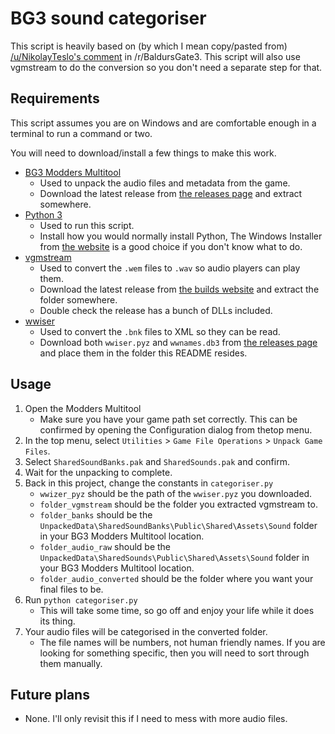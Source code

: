 # BG3 sound categoriser

This script is heavily based on (by which I mean copy/pasted from) [/u/NikolayTeslo's comment](https://www.reddit.com/r/BaldursGate3/comments/14eipmt/comment/k16mtq7/) in /r/BaldursGate3. This script will also use vgmstream to do the conversion so you don't need a separate step for that.

## Requirements

This script assumes you are on Windows and are comfortable enough in a terminal to run a command or two.

You will need to download/install a few things to make this work.

- [BG3 Modders Multitool](https://github.com/ShinyHobo/BG3-Modders-Multitool)
  - Used to unpack the audio files and metadata from the game.
  - Download the latest release from [the releases page](https://github.com/ShinyHobo/BG3-Modders-Multitool/releases) and extract somewhere.
- [Python 3](https://www.python.org/)
  - Used to run this script.
  - Install how you would normally install Python, The Windows Installer from [the website](https://www.python.org/downloads/) is a good choice if you don't know what to do.
- [vgmstream](https://github.com/vgmstream/vgmstream)
  - Used to convert the `.wem` files to `.wav` so audio players can play them.
  - Download the latest release from [the builds website](https://vgmstream.org/) and extract the folder somewhere.
  - Double check the release has a bunch of DLLs included.
- [wwiser](https://github.com/bnnm/wwiser)
  - Used to convert the `.bnk` files to XML so they can be read.
  - Download both `wwiser.pyz` and `wwnames.db3` from [the releases page](https://github.com/bnnm/wwiser/releases) and place them in the folder this README resides.

## Usage

1. Open the Modders Multitool
   - Make sure you have your game path set correctly. This can be confirmed by opening the Configuration dialog from thetop menu.
2. In the top menu, select `Utilities` > `Game File Operations` > `Unpack Game Files`.
3. Select `SharedSoundBanks.pak` and `SharedSounds.pak` and confirm.
4. Wait for the unpacking to complete.
5. Back in this project, change the constants in `categoriser.py`
   - `wwizer_pyz` should be the path of the `wwiser.pyz` you downloaded.
   - `folder_vgmstream` should be the folder you extracted vgmstream to.
   - `folder_banks` should be the `UnpackedData\SharedSoundBanks\Public\Shared\Assets\Sound` folder in your BG3 Modders Multitool location.
   - `folder_audio_raw` should be the `UnpackedData\SharedSounds\Public\Shared\Assets\Sound` folder in your BG3 Modders Multitool location.
   - `folder_audio_converted` should be the folder where you want your final files to be.
6. Run `python categoriser.py`
   - This will take some time, so go off and enjoy your life while it does its thing.
7. Your audio files will be categorised in the converted folder.
   - The file names will be numbers, not human friendly names. If you are looking for something specific, then you will need to sort through them manually.

## Future plans

- None. I'll only revisit this if I need to mess with more audio files.
